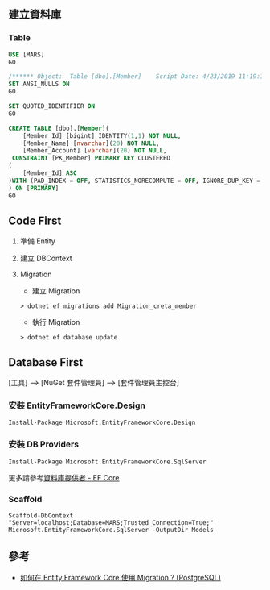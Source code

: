 ## 建立資料庫

### Table

```sql
USE [MARS]
GO

/****** Object:  Table [dbo].[Member]    Script Date: 4/23/2019 11:19:15 PM ******/
SET ANSI_NULLS ON
GO

SET QUOTED_IDENTIFIER ON
GO

CREATE TABLE [dbo].[Member](
	[Member_Id] [bigint] IDENTITY(1,1) NOT NULL,
	[Member_Name] [nvarchar](20) NOT NULL,
	[Member_Account] [varchar](20) NOT NULL,
 CONSTRAINT [PK_Member] PRIMARY KEY CLUSTERED 
(
	[Member_Id] ASC
)WITH (PAD_INDEX = OFF, STATISTICS_NORECOMPUTE = OFF, IGNORE_DUP_KEY = OFF, ALLOW_ROW_LOCKS = ON, ALLOW_PAGE_LOCKS = ON) ON [PRIMARY]
) ON [PRIMARY]
GO

```

## Code First

1. 準備 Entity
2. 建立 DBContext
3. Migration
   - 建立 Migration   
   
    ```shell
    > dotnet ef migrations add Migration_creta_member
    ```

   - 執行 Migration
    ```shell
    > dotnet ef database update
    ```

## Database First

[工具] –> [NuGet 套件管理員] –> [套件管理員主控台]

### 安裝 EntityFrameworkCore.Design

```shell
Install-Package Microsoft.EntityFrameworkCore.Design
```

### 安裝 DB Providers

```shell
Install-Package Microsoft.EntityFrameworkCore.SqlServer
```

更多請參考[資料庫提供者 - EF Core](https://docs.microsoft.com/zh-tw/ef/core/providers/index)

### Scaffold

```shell
Scaffold-DbContext "Server=localhost;Database=MARS;Trusted_Connection=True;" Microsoft.EntityFrameworkCore.SqlServer -OutputDir Models
```



## 參考
- [如何在 Entity Framework Core 使用 Migration ? (PostgreSQL)](https://oomusou.io/efcore/migration/)